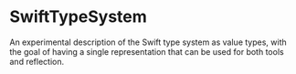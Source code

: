 # SwiftTypeSystem

An experimental description of the Swift type system as value types,
with the goal of having a single representation that can be used for
both tools and reflection.
